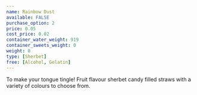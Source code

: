 ```yaml
---
name: Rainbow Dust
available: FALSE
purchase_option: 2
price: 0.05
cost_price: 0.02
container_water_weight: 919
container_sweets_weight: 0
weight: 0
type: [Sherbet]
free: [Alcohol, Gelatin]
---
```

To make your tongue tingle! Fruit flavour sherbet candy filled straws with a variety of colours to choose from.